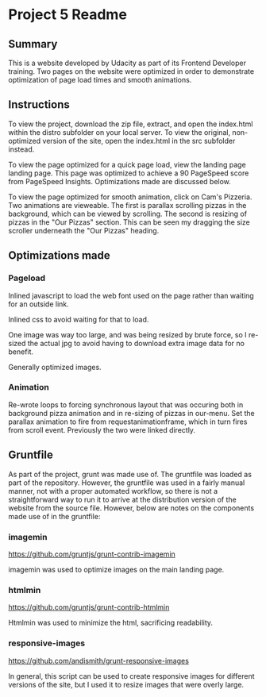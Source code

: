 
# Project 5 Readme

## Summary

This is a website developed by Udacity as part of its Frontend Developer training. Two pages on the website were optimized in order to demonstrate optimization of page load times and smooth animations.

## Instructions

To view the project, download the zip file, extract, and open the index.html within the distro subfolder on your local server. To view the original, non-optimized version of the site, open the index.html in the src subfolder instead.

To view the page optimized for a quick page load, view the landing page landing page. This page was optimized to achieve a 90 PageSpeed score from PageSpeed Insights. Optimizations made are discussed below.

To view the page optimized for smooth animation, click on Cam's Pizzeria. Two animations are vieweable. The first is parallax scrolling pizzas in the background, which can be viewed by scrolling. The second is resizing of pizzas in the "Our Pizzas" section. This can be seen my dragging the size scroller underneath the "Our Pizzas" heading.

## Optimizations made

### Pageload
Inlined javascript to load the web font used on the page rather than waiting for an outside link.

Inlined css to avoid waiting for that to load.

One image was way too large, and was being resized by brute force, so I re-sized the actual jpg to avoid having to download extra image data for no benefit.

Generally optimized images.

### Animation

Re-wrote loops to forcing synchronous layout that was occuring both in background pizza animation and in re-sizing of pizzas in our-menu.
Set the parallax animation to fire from requestanimationframe, which in turn fires from scroll event. Previously the two were linked directly.

## Gruntfile

As part of the project, grunt was made use of. The gruntfile was loaded as part of the repository. However, the gruntfile was used in a fairly manual manner, not with a proper automated workflow, so there is not a straightforward way to run it to arrive at the distribution version of the website from the source file. However, below are notes on the components made use of in the gruntfile: 

### imagemin

https://github.com/gruntjs/grunt-contrib-imagemin

imagemin was used to optimize images on the main landing page.

### htmlmin

https://github.com/gruntjs/grunt-contrib-htmlmin

Htmlmin was used to minimize the html, sacrificing readability.

### responsive-images

https://github.com/andismith/grunt-responsive-images

In general, this script can be used to create responsive images for different versions of the site, but I used it to resize images that were overly large.